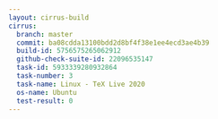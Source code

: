 ```yaml
---
layout: cirrus-build
cirrus:
  branch: master
  commit: ba08cdda13100bdd2d8bf4f38e1ee4ecd3ae4b39
  build-id: 5756575265062912
  github-check-suite-id: 22096535147
  task-id: 5933339280932864
  task-number: 3
  task-name: Linux - TeX Live 2020
  os-name: Ubuntu
  test-result: 0
---
```

